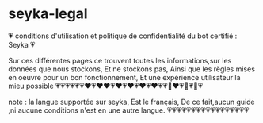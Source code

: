 # seyka-legal
💗 conditions d'utilisation et politique de confidentialité du bot certifié : Seyka 💗

Sur ces différentes pages ce trouvent toutes les informations,sur les données que nous stockons,
Et ne stockons pas,
Ainsi que les règles mises en oeuvre pour un bon fonctionnement,
Et une expérience utilisateur la mieu possible
💗💗💗💗💗💗♥️💗♥️♥️💗♥️💗♥️💗♥️💗♥️💗💗💙♥️💗💙💗💙💗

note : la langue supportée sur seyka,
Est le français,
De ce fait,aucun guide ,ni aucune conditions n'est en une autre langue.
💗💗💗💗💗💗💗💗💗💗💗💗💗💗💗💗💗
